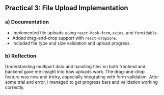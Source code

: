 ##  Practical 3: File Upload Implementation

### a) Documentation
- Implemented file uploads using `react-hook-form`, `axios`, and `formidable`.
- Added drag-and-drop support with `react-dropzone`.
- Included file type and size validation and upload progress.

### b) Reflection
Understanding multipart data and handling files on both frontend and backend gave me insight into how uploads work. The drag-and-drop feature was new and tricky, especially integrating with form validation. After some trial and error, I managed to get progress bars and validation working correctly.

